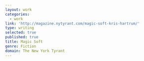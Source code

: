 ```yaml
---
layout: work
categories:
  - work
link: 'http://magazine.nytyrant.com/magic-soft-kris-hartrum/'
type: writing
selected: true
published: true
title: Magic Soft
genre: Fiction
domain: The New York Tyrant
---
```

